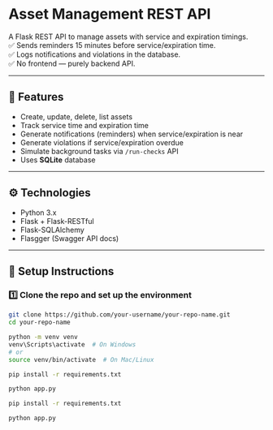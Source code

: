 # Asset Management REST API

A Flask REST API to manage assets with service and expiration timings.  
✅ Sends reminders 15 minutes before service/expiration time.  
✅ Logs notifications and violations in the database.  
✅ No frontend — purely backend API.

---

## 🚀 Features

- Create, update, delete, list assets
- Track service time and expiration time
- Generate notifications (reminders) when service/expiration is near
- Generate violations if service/expiration overdue
- Simulate background tasks via `/run-checks` API
- Uses **SQLite** database

---

## ⚙️ Technologies

- Python 3.x
- Flask + Flask-RESTful
- Flask-SQLAlchemy
- Flasgger (Swagger API docs)

---

## 📌 Setup Instructions

### 1️⃣ Clone the repo and set up the environment

```bash
git clone https://github.com/your-username/your-repo-name.git
cd your-repo-name

python -m venv venv
venv\Scripts\activate  # On Windows
# or
source venv/bin/activate  # On Mac/Linux

pip install -r requirements.txt

python app.py

pip install -r requirements.txt

python app.py
